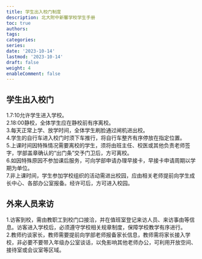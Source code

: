 ```yaml
---
title: 学生出入校门制度
description: 北大附中新馨学校学生手册
toc: true
authors:
tags:
categories:
series:
date: '2023-10-14'
lastmod: '2023-10-14'
draft: false
weight: 4
enableComment: false
---
```

## 学生出入校门
1.7:10允许学生进入学校。  
2.18:00静校，全体学生应在静校前有序离校。  
3.每天正常上学、放学时间，全体学生刷脸通过闸机进出校。  
4.学生的自行车进入校门时须下车推行，将自行车整齐有序停放在指定位置。  
5.上课时间因特殊情况需要离校的学生，须将由班主任、校医或其他负责老师签字，学部盖章确认的“出门条”交予门卫后，方可离校。  
6.如因特殊原因不参加课后服务，可向学部申请办理早接卡，早接卡申请周期以学期为单位。  
7.非上课时间，学生参加学校组织的活动需进出校园，应由相关老师提前向学生成长中心、各部办公室报备。经许可后，方可进入校园。  
## 外来人员来访
1.访客到校，需由教职工到校门口接洽，并在值班室登记来访人员、来访事由等信息。访客进入学校后，必须遵守学校相关规章制度，保障学校教学有序进行。  
2.教师约谈家长，教师需要提前向学部老师报备家长信息，教师需将家长接入学校，非必要不要带入年级办公室谈话，以免影响其他老师办公，可利用开放空间、接待室或会议室等区域。  